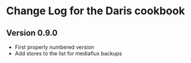Change Log for the Daris cookbook
=================================

Version 0.9.0
-------------
 - First properly numbered version
 - Add stores to the list for mediaflux backups

